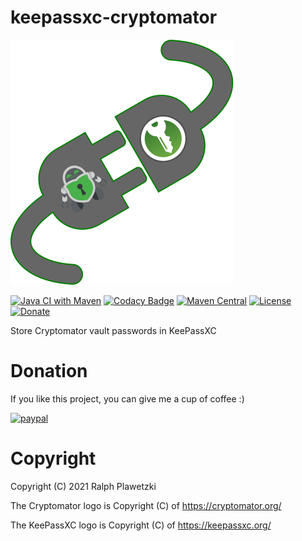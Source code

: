 # keepassxc-cryptomator
![keepassxc-cryptomator](keepassxc-cryptomator.svg)

[![Java CI with Maven](https://github.com/purejava/keepassxc-cryptomator/workflows/Java%20CI%20with%20Maven/badge.svg)](https://github.com/purejava/keepassxc-cryptomator/actions?query=workflow%3A%22Java+CI+with+Maven%22)
[![Codacy Badge](https://api.codacy.com/project/badge/Grade/f092de6bfd99450f8a9a2766ed01c3c1)](https://app.codacy.com/gh/purejava/keepassxc-cryptomator?utm_source=github.com&utm_medium=referral&utm_content=purejava/keepassxc-cryptomator&utm_campaign=Badge_Grade_Settings)
[![Maven Central](https://img.shields.io/maven-central/v/org.purejava/keepassxc-cryptomator.svg?label=Maven%20Central)](https://search.maven.org/search?q=g:%22org.purejava%22%20AND%20a:%22keepassxc-cryptomator%22)
[![License](https://img.shields.io/github/license/purejava/keepassxc-cryptomator.svg)](https://github.com/purejava/keepassxc-cryptomator/blob/master/LICENSE)
[![Donate](https://img.shields.io/badge/Donate-PayPal-green.svg)](https://www.paypal.com/donate?hosted_button_id=XVX9ZM7WE4ANL)

Store Cryptomator vault passwords in KeePassXC

# Donation
If you like this project, you can give me a cup of coffee :)

[![paypal](https://www.paypalobjects.com/en_US/i/btn/btn_donateCC_LG.gif)](https://www.paypal.com/donate?hosted_button_id=XVX9ZM7WE4ANL)

# Copyright
Copyright (C) 2021 Ralph Plawetzki

The Cryptomator logo is Copyright (C) of https://cryptomator.org/

The KeePassXC logo is Copyright (C) of https://keepassxc.org/
